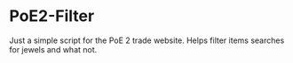 # PoE2-Filter
Just a simple script for the PoE 2 trade website. Helps filter items searches for jewels and what not.

